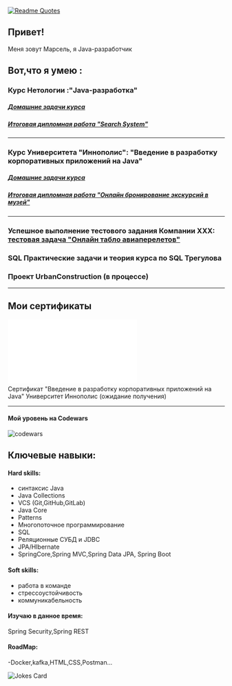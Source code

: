 [![Readme Quotes](https://quotes-github-readme.vercel.app/api?type=horizontal&theme=dark)](https://github.com/piyushsuthar/github-readme-quotes)
## Привет!
 Меня зовут Марсель, я Java-разработчик
## Вот,что я умею :
### Курс Нетологии :"Java-разработка"    
##### [Домашние задачи курса ](NetologyCourse_Readme.md)
##### [Итоговая дипломная работа "Search System"](Diplom_README.md)
***
### Курс Университета "Иннополис": "Введение в разработку корпоративных приложений на Java"
##### [Домашние задачи курса ](InnopolisCourseMainPage_Readme.md)
##### [Итоговая дипломная работа  "Онлайн бронирование экскурсий в музей"](https://github.com/MarselFazlyev/InnopolisAttestation/tree/main/DiplomWork)
***
### Успешное выполнение тестового задания Компании XXX: [тестовая задача "Онлайн табло авиаперелетов"](https://github.com/MarselFazlyev/gridnineProject)
### SQL Практические задачи и теория курса по SQL Трегулова 
### Проект UrbanConstruction (в процессе)
***
## Мои сертификаты
![Сертификат "Java-разработчик" Нетология](certificate.pdf) \
Сертификат "Введение в разработку корпоративных приложений на Java" Университет Иннополис (ожидание получения)
***


#### Мой уровень на Codewars
![codewars](https://www.codewars.com/users/Marsik77/badges/large)

## Ключевые навыки:

#### Hard skills:
- cинтаксис Java
- Java Collections
- VCS (Git,GitHub,GitLab)
- Java Core
- Patterns
- Многопоточное программирование
- SQL
- Реляционные СУБД и JDBC
- JPA/HIbernate
- SpringCore,Spring MVC,Spring Data JPA, Spring Boot

#### Soft skills:
- работа в команде
- стрессоустойчивость
- коммуникабельность


#### Изучаю в данное время:
  Spring Security,Spring REST


 
#### RoadMap:
-Docker,kafka,HTML,CSS,Postman...

![Jokes Card](https://readme-jokes.vercel.app/api)

